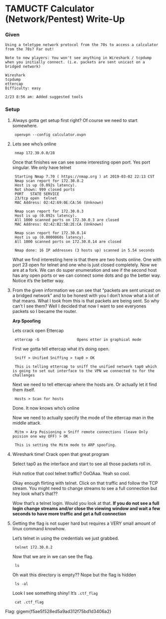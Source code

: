 # TAMUCTF Calculator (Network/Pentest) Write-Up

### Given
	Using a teletype network protocol from the 70s to access a calculator from the 70s? Far out!
	
	Note to new players: You won't see anything in Wireshark / tcpdump when you initially connect. (i.e. packets are sent unicast on a bridged network)
	
	Wireshark
	tcpdump
	ettercap
	Difficulty: easy
	
	2/23 8:56 am: Added suggested tools

### Setup
1. Always gotta get setup first right? Of course we need to start somewhere.

		openvpn --config calculator.ovpn
2. Lets see who’s online

		nmap 172.30.0.0/28

	Once that finishes we can see some interesting open port. Yes port singular. We only have telnet

		Starting Nmap 7.70 ( https://nmap.org ) at 2019-03-02 22:13 CST
		Nmap scan report for 172.30.0.2
		Host is up (0.092s latency).
		Not shown: 999 closed ports
		PORT   STATE SERVICE
		23/tcp open  telnet
		MAC Address: 02:42:69:0E:CA:56 (Unknown)
		
		Nmap scan report for 172.30.0.3
		Host is up (0.092s latency).
		All 1000 scanned ports on 172.30.0.3 are closed
		MAC Address: 02:42:B2:5B:2E:CA (Unknown)
		
		Nmap scan report for 172.30.0.14
		Host is up (0.0000060s latency).
		All 1000 scanned ports on 172.30.0.14 are closed
		
		Nmap done: 16 IP addresses (3 hosts up) scanned in 5.54 seconds

	What we find interesting here is that there are two hosts online. One with port 23 open for telnet and one who is just closed completely. Now we are at a fork. We can do super enumeration and see if the second host has any open ports or we can connect some dots and go the better way. Notice it’s the better way.

3. From the given information we can see that “packets are sent unicast on a bridged network” and to be honest with you I don’t know what a lot of that means. What I took from this is that packets are being sent. So why can’t I see them? Well I decided that now I want to see everyones packets so I became the router.

	**Arp Spoofing**

	Lets crack open Ettercap

		ettercap -G 				Opens etter in graphical mode

	First we gotta tell ettercap what it’s doing open.

		Sniff > Unified Sniffing > tap0 > OK
		
		This is telling ettercap to sniff the unified network tap0 which is going to set out interface to the VPN we connected to for the challenges

	Next we need to tell ettercap where the hosts are. Or actually let it find them itself. 

		Hosts > Scan for hosts

	Done. It now knows who’s online

	Now we need to actually specify the mode of the ettercap man in the middle attack. 

		Mitm > Arp Poisioning > Sniff remote connections (leave Only poision one way OFF) > OK
		
		This is setting the Mitm mode to ARP spoofing.  


4. Wireshark time!
	Crack open that great program

	Select tap0 as the interface and start to see all those packets roll in. 

	Huh notice that cool telnet traffic? OoOAaa. Yeah so cool.

	Okay enough flirting with telnet. Click on that traffic and follow the TCP stream. You might need to change streams to see a full connection but hey look what’s that?? 

	Wow that’s a telnet login. Would you look at that. 
	**If you do not see a full login change streams and/or close the viewing window and wait a few seconds to have more traffic and get a full connection**

5. Getting the flag is not super hard but requires a VERY small amount of linux command knowhow. 

	Let’s telnet in using the credentials we just grabbed.

		telnet 172.30.0.2

	Now that we are in we can see the flag.

		ls

	Oh wait this directory is empty?? Nope but the flag is hidden

		ls -al

	Look I see something shiny! It’s `.ctf_flag `

		cat .ctf_flag

Flag: gigem{f5ae5f528ed5a9ad312f75bd1d3406a2}
